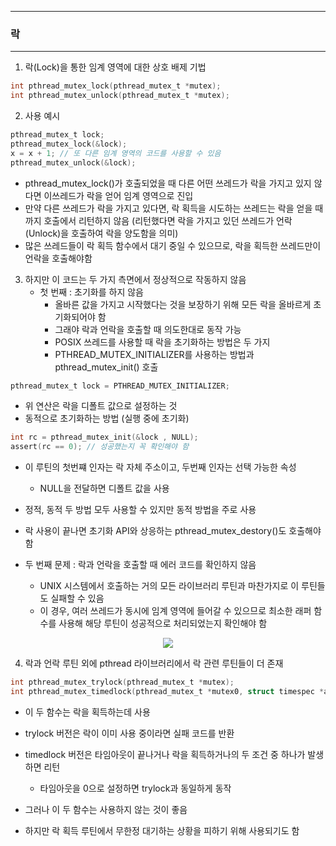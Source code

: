 -----
### 락
-----
1. 락(Lock)을 통한 임계 영역에 대한 상호 배제 기법
```c
int pthread_mutex_lock(pthread_mutex_t *mutex);
int pthread_mutex_unlock(pthread_mutex_t *mutex);
```

2. 사용 예시
```c
pthread_mutex_t lock;
pthread_mutex_lock(&lock);
x = x + 1; // 또 다른 임계 영역의 코드를 사용할 수 있음
pthread_mutex_unlock(&lock);
```

   - pthread_mutex_lock()가 호출되었을 때 다른 어떤 쓰레드가 락을 가지고 있지 않다면 이쓰레드가 락을 얻어 임계 영역으로 진입
   - 만약 다른 쓰레드가 락을 가지고 있다면, 락 획득을 시도하는 쓰레드는 락을 얻을 때까지 호출에서 리턴하지 않음 (리턴했다면 락을 가지고 있던 쓰레드가 언락(Unlock)을 호출하여 락을 양도함을 의미)
   - 많은 쓰레드들이 락 획득 함수에서 대기 중일 수 있으므로, 락을 획득한 쓰레드만이 언락을 호출해야함

3. 하지만 이 코드는 두 가지 측면에서 정상적으로 작동하지 않음
   - 첫 번째 : 초기화를 하지 않음
     + 올바른 값을 가지고 시작했다는 것을 보장하기 위해 모든 락을 올바르게 초기화되어야 함
     + 그래야 락과 언락을 호출할 때 의도한대로 동작 가능
     + POSIX 쓰레드를 사용할 때 락을 초기화하는 방법은 두 가지
     + PTHREAD_MUTEX_INITIALIZER를 사용하는 방법과 pthread_mutex_init() 호출
```c
pthread_mutex_t lock = PTHREAD_MUTEX_INITIALIZER;
```
   - 위 연산은 락을 디폴트 값으로 설정하는 것
   - 동적으로 초기화하는 방법 (실행 중에 초기화) 
```c
int rc = pthread_mutex_init(&lock , NULL);
assert(rc == 0); // 성공했는지 꼭 확인해야 함
```
   - 이 루틴의 첫번쨰 인자는 락 자체 주소이고, 두번째 인자는 선택 가능한 속성
     + NULL을 전달하면 디폴트 값을 사용

   - 정적, 동적 두 방법 모두 사용할 수 있지만 동적 방법을 주로 사용
   - 락 사용이 끝나면 초기화 API와 상응하는 pthread_mutex_destory()도 호출해야 함

   - 두 번째 문제 : 락과 언락을 호출할 때 에러 코드를 확인하지 않음
     + UNIX 시스템에서 호출하는 거의 모든 라이브러리 루틴과 마찬가지로 이 루틴들도 실패할 수 있음
     + 이 경우, 여러 쓰레드가 동시에 임계 영역에 들어갈 수 있으므로 최소한 래퍼 함수를 사용해 해당 루틴이 성공적으로 처리되었는지 확인해야 함
<div align="center">
<img src="https://github.com/user-attachments/assets/227b94cd-c86b-4166-a3f8-bb695c180713">
</div>

4. 락과 언락 루틴 외에 pthread 라이브러리에서 락 관련 루틴들이 더 존재
```c
int pthread_mutex_trylock(pthread_mutex_t *mutex);
int pthread_mutex_timedlock(pthread_mutex_t *mutex0, struct timespec *abs_timeout);
```
  - 이 두 함수는 락을 획득하는데 사용
  - trylock 버전은 락이 이미 사용 중이라면 실패 코드를 반환
  - timedlock 버전은 타임아웃이 끝나거나 락을 획득하거나의 두 조건 중 하나가 발생하면 리턴
    + 타임아웃을 0으로 설정하면 trylock과 동일하게 동작

  - 그러나 이 두 함수는 사용하지 않는 것이 좋음
  - 하지만 락 획득 루틴에서 무한정 대기하는 상황을 피하기 위해 사용되기도 함
